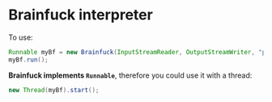# Brainfuck interpreter


To use:
```Java
Runnable myBf = new Brainfuck(InputStreamReader, OutputStreamWriter, "program string here");
myBf.run();
```

__Brainfuck implements `Runnable`__, therefore you could use it with a thread:
```Java
new Thread(myBf).start();
```
